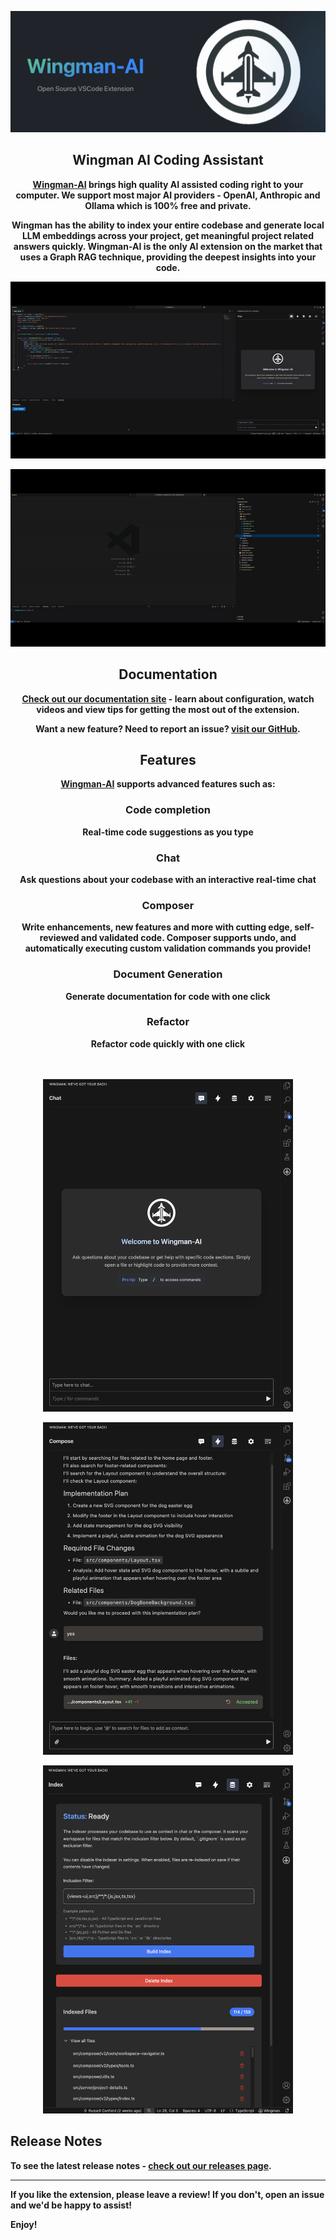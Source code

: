 <p align="center" width="100%">
    <img src="./docs/Logo.png">
</p>

<h2 align="center">Wingman AI Coding Assistant</h2>

<center>

<b>

[Wingman-AI](https://marketplace.visualstudio.com/items?itemName=WingMan.wing-man) brings high quality AI assisted coding right to your computer. We support most major AI providers - OpenAI, Anthropic and Ollama which is 100% free and private.

Wingman has the ability to index your entire codebase and generate local LLM embeddings across your project, get meaningful project related answers quickly. Wingman-AI is the only AI extension on the market that uses a Graph RAG technique, providing the deepest insights into your code.

</b>

</center>

<p align="center">
  <img src="./docs-site/docs/public/Wingman_ChatVideo.gif" alt="Chat Demo">
</p>

<p align="center">
  <img src="./docs-site/docs/public/Wingman_ComposeVideo.gif" alt="Compose Demo">
</p>

<h2 align="center">Documentation</h2>

<center>

<b> [Check out our documentation site](https://wingman.squadron-ai.com/) - learn about configuration, watch videos and view tips for getting the most out of the extension. </b>

<b> Want a new feature? Need to report an issue? [visit our GitHub](https://github.com/RussellCanfield/wingman-ai).

</center>

<h2 align="center">Features</h2>

<center>

<b> [Wingman-AI](https://marketplace.visualstudio.com/items?itemName=WingMan.wing-man) supports advanced features such as: </b>

<h3>Code completion</h3>
Real-time code suggestions as you type
<h3>Chat</h3>
Ask questions about your codebase with an interactive real-time chat
<h3>Composer</h3>
Write enhancements, new features and more with cutting edge, self-reviewed and validated code. Composer supports undo, and automatically executing custom validation commands you provide!
<h3>Document Generation</h3>
Generate documentation for code with one click
<h3>Refactor</h3>
Refactor code quickly with one click

</center>

<br />
<br />

<p align="center">
  <img src="./docs-site/docs/public/Chat.png" width="400" alt="Chat">
</p>

<p align="center">
  <img src="./docs-site/docs/public/Composer_Example.png" width="400" alt="Chat">
</p>

<p align="center">
  <img src="./docs-site/docs/public/Indexer.png" width="400" alt="Indexer">
</p>

## Release Notes

To see the latest release notes - [check out our releases page](https://github.com/RussellCanfield/wingman-ai/releases).

---

If you like the extension, please leave a review! If you don't, open an issue and we'd be happy to assist!

**Enjoy!**
